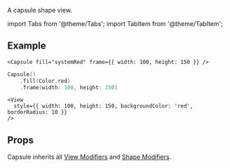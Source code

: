 ---
---

A capsule shape view.

import Tabs from '@theme/Tabs';
import TabItem from '@theme/TabItem';

## Example

<Tabs>
<TabItem value="srn" label="swiftui-react-native">

```tsx
<Capsule fill="systemRed" frame={{ width: 100, height: 150 }} />
```

</TabItem>
<TabItem value="swiftui" label="SwiftUI">

```swift
Capsule()
    .fill(Color.red)
    .frame(width: 100, height: 150)
```

</TabItem>
<TabItem value="react-native" label="React Native">

```tsx
<View
  style={{ width: 100, height: 150, backgroundColor: 'red', borderRadius: 10 }}
/>
```

</TabItem>
</Tabs>

## Props

Capsule inherits all [View Modifiers](../modifiers#view-modifiers) and [Shape Modifiers](../modifiers#text-modifiers).
